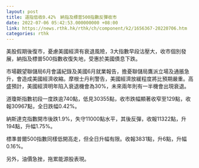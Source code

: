 ```yaml
---
layout: post
title: 道指低收0.42%　納指及標普500指數反彈收市
date: 2022-07-06 05:42:53.000000000 +08:00
link: https://news.rthk.hk/rthk/ch/component/k2/1656367-20220706.htm
categories: rthk
---
```


美股假期後復市，憂慮美國經濟有衰退風險，3大指數早段沽壓大，收市個別發展，納指及標普500指數收復失地，受惠於美國債息下跌。

市場觀望聯儲局6月會議紀錄及美國6月就業報告，擔憂聯儲局鷹派立場及通脹急升，會造成美國經濟收縮。摩根士丹利警告，美國經濟放緩程度將比預期嚴重。高盛預計，美國經濟明年陷入衰退機會為30%，未來兩年則有一半機會出現衰退。

道瓊斯指數初段一度跌逾740點，低見30355點，收市跌幅顯著收窄至129點，收報30967點，全日跌幅0.42%。

納斯達克指數開市後跌1.9%，失守11000點水平，其後反彈，收報11322點，升194點，升幅1.75%。

標準普爾500指數同樣低開高走，但全日升幅有限。收報3831點，升6點，升幅0.16%。

另外，油價急挫，拖累能源股表現。
